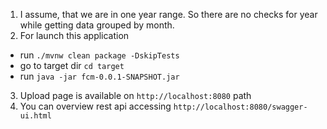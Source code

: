 1. I assume, that we are in one year range. So there are no checks for year while getting data grouped by month.
2. For launch this application
 - run `./mvnw clean package -DskipTests`
 - go to target dir `cd target`
 - run `java -jar fcm-0.0.1-SNAPSHOT.jar`
 
3. Upload page is available on `http://localhost:8080` path
4. You can overview rest api accessing `http://localhost:8080/swagger-ui.html`